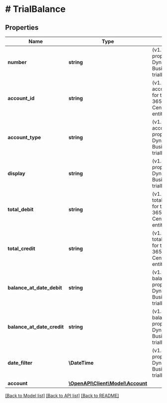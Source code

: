 # # TrialBalance

## Properties

Name | Type | Description | Notes
------------ | ------------- | ------------- | -------------
**number** | **string** | (v1.0) The number property for the Dynamics 365 Business Central trialBalance entity | [optional]
**account_id** | **string** | (v1.0) The accountId property for the Dynamics 365 Business Central trialBalance entity | [optional]
**account_type** | **string** | (v1.0) The accountType property for the Dynamics 365 Business Central trialBalance entity | [optional]
**display** | **string** | (v1.0) The display property for the Dynamics 365 Business Central trialBalance entity | [optional]
**total_debit** | **string** | (v1.0) The totalDebit property for the Dynamics 365 Business Central trialBalance entity | [optional]
**total_credit** | **string** | (v1.0) The totalCredit property for the Dynamics 365 Business Central trialBalance entity | [optional]
**balance_at_date_debit** | **string** | (v1.0) The balanceAtDateDebit property for the Dynamics 365 Business Central trialBalance entity | [optional]
**balance_at_date_credit** | **string** | (v1.0) The balanceAtDateCredit property for the Dynamics 365 Business Central trialBalance entity | [optional]
**date_filter** | **\DateTime** | (v1.0) The dateFilter property for the Dynamics 365 Business Central trialBalance entity | [optional]
**account** | [**\OpenAPI\Client\Model\Account**](Account.md) |  | [optional]

[[Back to Model list]](../../README.md#models) [[Back to API list]](../../README.md#endpoints) [[Back to README]](../../README.md)
